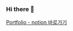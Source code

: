 ### Hi there 👋

[Portfolio - notion 바로가기](https://given02-univ.notion.site/f09773c755684dd7a1c57000d450e00c?pvs=4)

<!--
**given02/given02** is a ✨ _special_ ✨ repository because its `README.md` (this file) appears on your GitHub profile.

Here are some ideas to get you started:

- 🔭 I’m currently working on ...
- 🌱 I’m currently learning ...
- 👯 I’m looking to collaborate on ...
- 🤔 I’m looking for help with ...
- 💬 Ask me about ...
- 📫 How to reach me: ...
- 😄 Pronouns: ...
- ⚡ Fun fact: ...
-->
